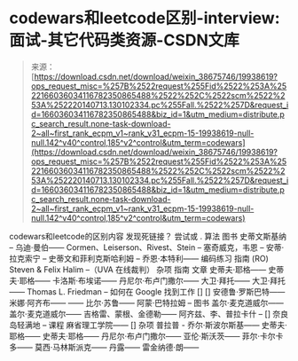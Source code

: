 <!--yml
category: codewars
date: 2022-08-13 11:27:29
-->

# codewars和leetcode区别-interview:面试-其它代码类资源-CSDN文库

> 来源：[https://download.csdn.net/download/weixin_38675746/19938619?ops_request_misc=%257B%2522request%255Fid%2522%253A%2522166036034116782350865488%2522%252C%2522scm%2522%253A%252220140713.130102334.pc%255Fall.%2522%257D&request_id=166036034116782350865488&biz_id=1&utm_medium=distribute.pc_search_result.none-task-download-2~all~first_rank_ecpm_v1~rank_v31_ecpm-15-19938619-null-null.142^v40^control,185^v2^control&utm_term=codewars](https://download.csdn.net/download/weixin_38675746/19938619?ops_request_misc=%257B%2522request%255Fid%2522%253A%2522166036034116782350865488%2522%252C%2522scm%2522%253A%252220140713.130102334.pc%255Fall.%2522%257D&request_id=166036034116782350865488&biz_id=1&utm_medium=distribute.pc_search_result.none-task-download-2~all~first_rank_ecpm_v1~rank_v31_ecpm-15-19938619-null-null.142^v40^control,185^v2^control&utm_term=codewars)

codewars和leetcode的区别内容 发现死链接？ 尝试或 . 算法 图书 史蒂文斯基纳 – 乌迪·曼伯—— Cormen、Leiserson、Rivest、Stein – 塞奇威克，韦恩 – 安蒂·拉克索宁 – 史蒂文和菲利克斯哈利姆 – 乔恩·本特利—— 编码练习 指南 (RO) Steven & Felix Halim –（UVA 在线裁判） 杂项 指南 文章 史蒂夫·耶格—— 史蒂夫·耶格—— 卡洛斯·布埃诺—— 丹尼尔·布卢门撒尔—— 大卫·拜托—— 大卫·拜托—— Thomas L. Friedman – 如何在 Google 找到工作 [] [] 安德鲁·罗斯巴特—— 米娜·阿齐布—— —— 比尔·苏鲁—— 阿蒙·巴特拉姆 – 图书 盖尔·麦克道威尔—— 盖尔·麦克道威尔—— 吉格雷、蒙根、金德勒—— 阿齐兹、李、普拉卡什 – [] 奈良岛轻满地 – 课程 麻省理工学院—— [] 杂项 普拉普 - 乔尔·斯波尔斯基—— 史蒂夫·耶格—— 史蒂夫·耶格—— 丹尼尔·布卢门撒尔—— 亚伦·斯沃茨—— 菲尔·卡尔卡多—— 莫西·马林斯派克—— 丹露—— 雷金纳德·朗——